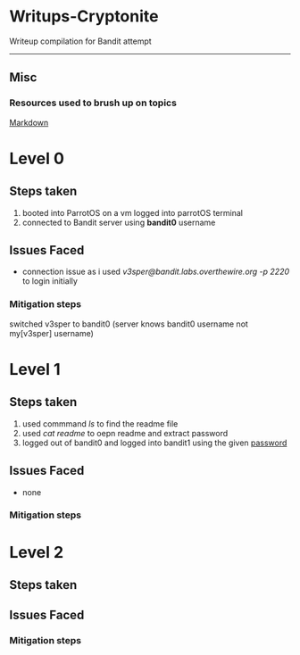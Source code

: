 # Writups-Cryptonite

<p>Writeup compilation for Bandit attempt</p>

<hr>

## Misc

### Resources used to brush up on topics
<a href='https://www.markdownguide.org/basic-syntax/'> Markdown </a>



# Level 0

## Steps taken
<p>
    <ol>
        <li>
        booted into ParrotOS on a vm logged into parrotOS terminal
        </li>
        <li>
        connected to Bandit server using <b>bandit0</b> username
        </li>
    </ol>
</p>

## Issues Faced
<p>
    <ul>
        <li>
        connection issue as i used <i>v3sper@bandit.labs.overthewire.org -p 2220</i> to login initially
        </li>
    </ul>
</p>

### Mitigation steps
<p>
switched v3sper to bandit0 (server knows bandit0 username not my[v3sper] username)
</p>



# Level 1

## Steps taken
<p>
    <ol>
        <li>
        used commmand <i>ls</i> to find the readme file
        </li>
        <li>used <i>cat readme</i> to oepn readme and extract password
        <li>logged out of bandit0 and logged into bandit1 using the given <a href='NH2SXQwcBdpmTEzi3bvBHMM9H66vVXjL'>password</a>
        </li>
    </ol>
</p>

## Issues Faced
<p>
    <ul>
        <li>
        none
        </li>
    </ul>
</p>

### Mitigation steps



# Level 2

## Steps taken
<p>
    
</p>

## Issues Faced
<p>
   
</p>

### Mitigation steps

